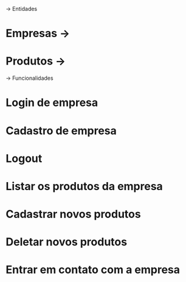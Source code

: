 -> Entidades
# Empresas ->
# Produtos ->

-> Funcionalidades
# Login de empresa
# Cadastro de empresa
# Logout

# Listar os produtos da empresa
# Cadastrar novos produtos
# Deletar novos produtos

# Entrar em contato com a empresa